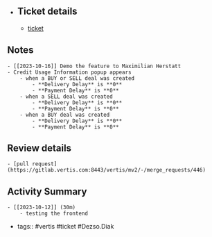 - ## Ticket details
	- [ticket](https://gitlab.vertis.com:8443/vertis/mv2/-/issues/6994)
## Notes
	- [[2023-10-16]] Demo the feature to Maximilian Herstatt
	- Credit Usage Information popup appears
		- when a BUY or SELL deal was created
			- **Delivery Delay** is **0**
			- **Payment Delay** is **0**
		- when a SELL deal was created
			- **Delivery Delay** is **0**
			- **Payment Delay** is **0**
		- when a BUY deal was created
			- **Delivery Delay** is **0**
			- **Payment Delay** is **0**
## Review details
	- [pull request](https://gitlab.vertis.com:8443/vertis/mv2/-/merge_requests/446)
## Activity Summary
	- [[2023-10-12]] (30m)
		- testing the frontend
- tags:: #vertis #ticket #Dezso.Diak